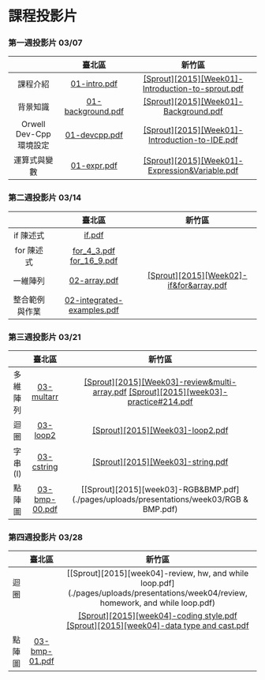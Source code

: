 # 課程投影片

### 第一週投影片 03/07

|    |臺北區| 新竹區
|:---:|:---:|:---:|
| 課程介紹 | [01-intro.pdf](./pages/uploads/presentations/week01/01-intro.pdf) | [[Sprout][2015][Week01]-Introduction-to-sprout.pdf](./pages/uploads/presentations/week01/[Sprout][2015][Week01]-Introduction-to-sprout.pdf) |
| 背景知識 | [01-background.pdf](./pages/uploads/presentations/week01/01-background.pdf) | [[Sprout][2015][Week01]-Background.pdf](./pages/uploads/presentations/week01/[Sprout][2015][Week01]-Background.pdf) |
| Orwell Dev-Cpp 環境設定 | [01-devcpp.pdf](./pages/uploads/presentations/week01/01-devcpp.pdf) | [[Sprout][2015][Week01]-Introduction-to-IDE.pdf](./pages/uploads/presentations/week01/[Sprout][2015][Week01]-Introduction-to-IDE.pdf) |
| 運算式與變數 | [01-expr.pdf](./pages/uploads/presentations/week01/01-expr.pdf) | [[Sprout][2015][Week01]-Expression&Variable.pdf](./pages/uploads/presentations/week01/[Sprout][2015][Week01]-Expression&Variable.pdf) |




### 第二週投影片 03/14

|               | 臺北區         | 新竹區  |
| :-------------: |:-------------:| :-----:|
| if 陳述式      | [if.pdf](./pages/uploads/presentations/week02/if.pdf) |    |
| for 陳述式     | [for_4_3.pdf](./pages/uploads/presentations/week02/for_4_3.pdf) [for_16_9.pdf](./pages/uploads/presentations/week02/for_16_9.pdf)      |     |
| 一維陣列 |  [02-array.pdf](./pages/uploads/presentations/week02/02-array.pdf)      |[[Sprout][2015][Week02]-if&for&array.pdf](./pages/uploads/presentations/week02/Hsinchu0314.pdf)|
|整合範例與作業|[02-integrated-examples.pdf](./pages/uploads/presentations/week02/02-integrated-examples.pdf)| |




### 第三週投影片 03/21

|               | 臺北區        | 新竹區 |
|:-------------:|:-------------:|:------:|
| 多維陣列|[03-multarr](./pages/uploads/presentations/week03/multarr/slides.html) |[[Sprout][2015][Week03]-review&multi-array.pdf](./pages/uploads/presentations/week03/0321hw&review&multi-array.pdf) [[Sprout][2015][week03]-practice#214.pdf](./pages/uploads/presentations/week03/214landmine.pdf) |
| 迴圈 | [03-loop2](./pages/uploads/presentations/week03/loop2/slides.html) |[[Sprout][2015][Week03]-loop2.pdf](./pages/uploads/presentations/week03/0321loop.pdf)|
| 字串(I) | [03-cstring](./pages/uploads/presentations/week03/cstring/slides.html) |[[Sprout][2015][Week03]-string.pdf](./pages/uploads/presentations/week03/0321string.pdf) |
| 點陣圖 | [03-bmp-00.pdf](./pages/uploads/presentations/week03/03-bmp-00.pdf) |[[Sprout][2015][week03]-RGB&BMP.pdf](./pages/uploads/presentations/week03/RGB & BMP.pdf)  |

### 第四週投影片 03/28
|               | 臺北區        | 新竹區 |
|:-------------:|:-------------:|:------:|
| 迴圈 ||[[Sprout][2015][week04]-review, hw, and while loop.pdf](./pages/uploads/presentations/week04/review, homework, and while loop.pdf)|
|||[[Sprout][2015][week04]-coding style.pdf](./pages/uploads/presentations/week04/CodingStyle.pdf) [[Sprout][2015][week04]-data type and cast.pdf](./pages/uploads/presentations/week04/Data-type-cast.pdf)
| 點陣圖 | [03-bmp-01.pdf](./pages/uploads/presentations/week04/03-bmp-01.pdf) | |
